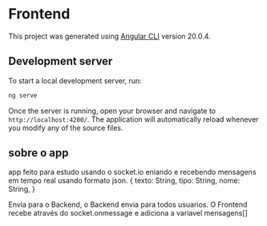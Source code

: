 # Frontend

This project was generated using [Angular CLI](https://github.com/angular/angular-cli) version 20.0.4.

## Development server

To start a local development server, run:

```bash
ng serve
```

Once the server is running, open your browser and navigate to `http://localhost:4200/`. The application will automatically reload whenever you modify any of the source files.

## sobre o app

app feito para estudo usando o socket.io eniando e recebendo mensagens em tempo real usando formato json.
{
texto: String,
tipo: String,
nome: String,
}

Envia para o Backend, o Backend envia para todos usuarios.
O Frontend recebe através do socket.onmessage e adiciona a variavel mensagens[]
